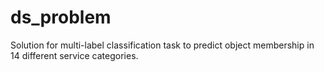# ds_problem
Solution for multi-label classification task to predict object membership in 14 different service categories.
